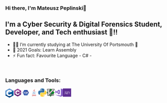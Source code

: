 ### Hi there, I'm Mateusz Peplinski👋


## I'm a Cyber Security & Digital Forensics Student, Developer, and Tech enthusiast 👾!!

- 👨‍💻 I’m currently studying at The University Of Portsmouth 🤣
- 🥅 2021 Goals: Learn Assembly  
- ⚡ Fun fact: Favourite Language - C# -

<br />

### Languages and Tools:
<img align="left" alt="C" width="26px" src="icons/695px-C_Programming_Language.svg.png" />
<img align="left" alt="C#" width="26px" src="icons/csharp-01.png" />
<img align="left" alt="ASM" width="26px" src="icons/ASM.png" />
<img align="left" alt="JAVA" width="26px" src="icons/java-logo-1.png" />
<img align="left" alt="Python" width="26px" src="icons/Python.png" />
<img align="left" alt="VIM" width="26px" src="icons/544px-Vimlogo.svg.png" />
<img align="left" alt="Visual Studio" width="26px" src="icons/Visual_Studio_2017_Logo.png" />
<img align="left" alt=".NET" width="26px" src="icons/net.png" />
<br />
<br />

